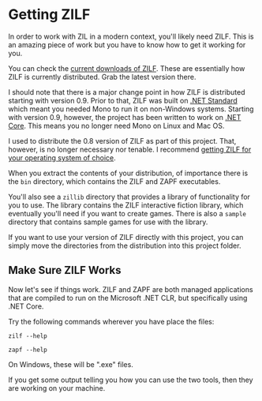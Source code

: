 # Getting ZILF

In order to work with ZIL in a modern context, you'll likely need ZILF. This is an amazing piece of work but you have to know how to get it working for you.

You can check the [current downloads of ZILF](https://bitbucket.org/jmcgrew/zilf/downloads/). These are essentially how ZILF is currently distributed. Grab the latest version there.

I should note that there is a major change point in how ZILF is distributed starting with version 0.9. Prior to that, ZILF was built on [.NET Standard](https://blogs.msdn.microsoft.com/dotnet/2016/09/26/introducing-net-standard/) which meant you needed Mono to run it on non-Windows systems. Starting with version 0.9, however, the project has been written to work on [.NET Core](https://docs.microsoft.com/en-us/dotnet/core/index). This means you no longer need Mono on Linux and Mac OS.

I used to distribute the 0.8 version of ZILF as part of this project. That, however, is no longer necessary nor tenable. I recommend [getting ZILF for your operating system of choice](https://bitbucket.org/jmcgrew/zilf/downloads/).

When you extract the contents of your distribution, of importance there is the `bin` directory, which contains the ZILF and ZAPF executables.

You'll also see a `zillib` directory that provides a library of functionality for you to use. The library contains the ZILF interactive fiction library, which eventually you'll need if you want to create games. There is also a `sample` directory that contains sample games for use with the library.

If you want to use your version of ZILF directly with this project, you can simply move the directories from the distribution into this project folder.

## Make Sure ZILF Works

Now let's see if things work. ZILF and ZAPF are both managed applications that are compiled to run on the Microsoft .NET CLR, but specifically using .NET Core.

Try the following commands wherever you have place the files:

```
zilf --help
```

```
zapf --help
```

On Windows, these will be ".exe" files.

If you get some output telling you how you can use the two tools, then they are working on your machine.
